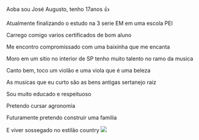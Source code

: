 Aoba sou José Augusto, tenho 17anos 👍

Atualmente finalizando o estudo na 3 serie EM em uma escola PEI

Carrego comigo varios certificados de bom aluno

Me encontro compromissado com uma baixinha que me encanta

Moro em um sitio no interior de SP tenho muito talento no ramo da musica

Canto bem, toco um violão e uma viola que é uma beleza

As musicas que eu curto são as bens antigas sertanejo raiz

Sou muito educado e respeituoso

Pretendo cursar agronomia

Futuramente pretendo construir uma familia

E viver sossegado no estilão country
![](https://media.tenor.com/_QlW-QAaXwIAAAAM/rodeo-yellowstone.gif)
